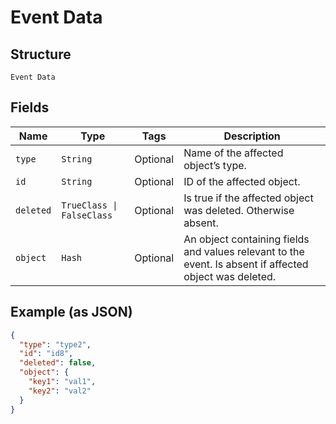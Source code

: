 
# Event Data

## Structure

`Event Data`

## Fields

| Name | Type | Tags | Description |
|  --- | --- | --- | --- |
| `type` | `String` | Optional | Name of the affected object’s type. |
| `id` | `String` | Optional | ID of the affected object. |
| `deleted` | `TrueClass \| FalseClass` | Optional | Is true if the affected object was deleted. Otherwise absent. |
| `object` | `Hash` | Optional | An object containing fields and values relevant to the event. Is absent if affected object was deleted. |

## Example (as JSON)

```json
{
  "type": "type2",
  "id": "id8",
  "deleted": false,
  "object": {
    "key1": "val1",
    "key2": "val2"
  }
}
```

